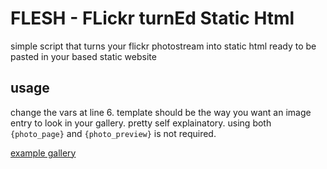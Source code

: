 # FLESH - FLickr turnEd Static Html
simple script that turns your flickr photostream into static html ready to be pasted in your based static website

## usage
change the vars at line 6. template should be the way you want an image entry to look in your gallery. pretty self explainatory. using both `{photo_page}` and `{photo_preview}` is not required.

[example gallery](https://main.freckleskies.net/files/DCIM/)